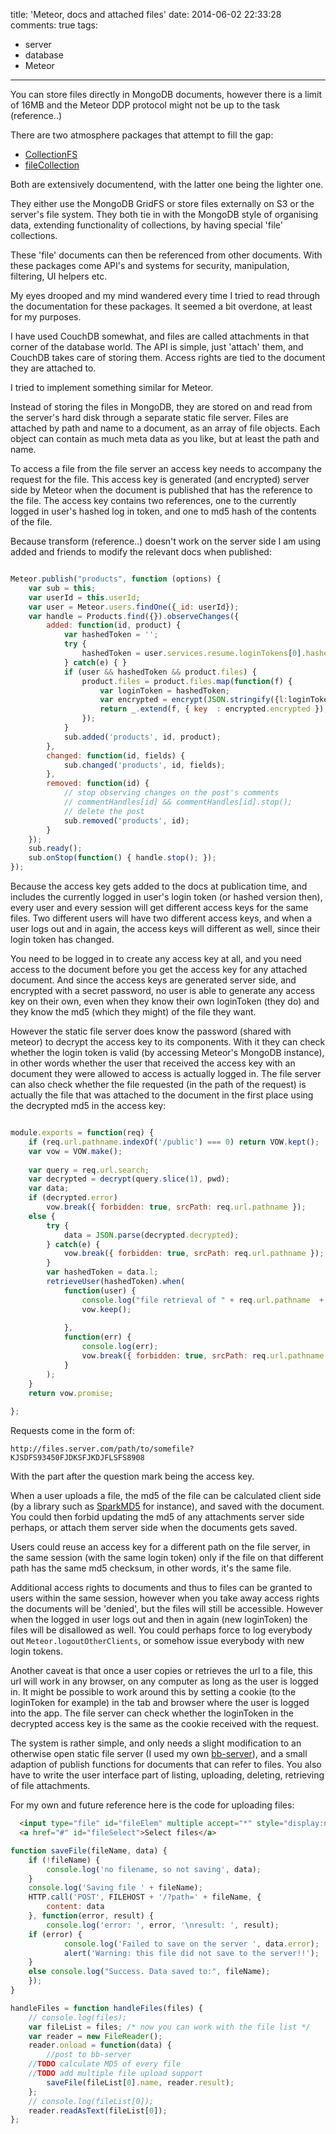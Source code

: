 title: 'Meteor, docs and attached files'
date: 2014-06-02 22:33:28
comments: true
tags: 
- server
- database
- Meteor
---

You can store files directly in MongoDB documents, however there is a limit of 16MB and the Meteor DDP protocol might not be up to the task (reference..)

There are two atmosphere packages that attempt to fill the gap:

* [CollectionFS](https://github.com/CollectionFS/Meteor-CollectionFS) 
* [fileCollection](https://github.com/vsivsi/meteor-file-collection/)

Both are extensively documentend, with the latter one being the lighter one.

They either use the MongoDB GridFS or store files externally on S3 or the server's file system. They both tie in with the MongoDB style of organising data, extending functionality of collections, by having special 'file' collections.

These 'file' documents can then be referenced from other documents. With these packages come API's and systems for security, manipulation, filtering, UI helpers etc.

My eyes drooped and my mind wandered every time I tried to read through the documentation for these packages. It seemed a bit overdone, at least for my purposes.

<!-- more -->

I have used CouchDB somewhat, and files are called attachments in that corner of the database world. The API is simple, just 'attach' them, and CouchDB takes care of storing them. Access rights are tied to the document they are attached to.

I tried to implement something similar for Meteor.

Instead of storing the files in MongoDB, they are stored on and read from the server's hard disk through a separate static file server. Files are attached by path and name to a document, as an array of file objects. Each object can contain as much meta data as you like, but at least the path and name.

To access a file from the file server an access key needs to accompany the request for the file. This access key is generated (and encrypted) server side by Meteor when the document is published that has the reference to the file. The access key contains two references, one to the currently logged in user's hashed log in token, and one to md5 hash of the contents of the file.

Because transform (reference..) doesn't work on the server side I am using added and friends to modify the relevant docs when published:

```` javascript  Draft of attaching access keys to files in Meteor.publish

Meteor.publish("products", function (options) {
    var sub = this; 
    var userId = this.userId;
    var user = Meteor.users.findOne({_id: userId});
    var handle = Products.find({}).observeChanges({
        added: function(id, product) {
            var hashedToken = '';
            try {
                hashedToken = user.services.resume.loginTokens[0].hashedToken;
            } catch(e) { }
            if (user && hashedToken && product.files) {
                product.files = product.files.map(function(f) {
                    var loginToken = hashedToken;
                    var encrypted = encrypt(JSON.stringify({l:loginToken,f:f.md5}), pwd);
                    return _.extend(f, { key  : encrypted.encrypted });
                });
            }
            sub.added('products', id, product);
        },
        changed: function(id, fields) {
            sub.changed('products', id, fields);
        },
        removed: function(id) {
            // stop observing changes on the post's comments
            // commentHandles[id] && commentHandles[id].stop();
            // delete the post
            sub.removed('products', id);
        }
    });
    sub.ready();
    sub.onStop(function() { handle.stop(); });
});

````

Because the access key gets added to the docs at publication time, and includes the currently logged in user's login token (or hashed version then), every user and every session will get different access keys for the same files. Two different users will have two different access keys, and when a user logs out and in again, the access keys will different as well, since their login token has changed.

You need to be logged in to create any access key at all, and you need access to the document before you get the access key for any attached document. And since the access keys are generated server side, and encrypted with a secret password, no user is able to generate any access key on their own, even when they know their own loginToken (they do) and they know the md5 (which they might) of the file they want.

However the static file server does know the password (shared with meteor) to decrypt the access key to its components. With it they can check whether the login token is valid (by accessing Meteor's MongoDB instance), in other words whether the user that received the access key with an document they were allowed to access is actually logged in. The file server can also check whether the file requested (in the path of the request) is actually the file that was attached to the document in the first place using the decrypted md5 in the access key:

```` javascript Draft of server side authorizing of request

module.exports = function(req) {
    if (req.url.pathname.indexOf('/public') === 0) return VOW.kept(); 
    var vow = VOW.make();
    
    var query = req.url.search;
    var decrypted = decrypt(query.slice(1), pwd);
    var data;
    if (decrypted.error) 
        vow.break({ forbidden: true, srcPath: req.url.pathname });
    else {
        try {
            data = JSON.parse(decrypted.decrypted);
        } catch(e) {
            vow.break({ forbidden: true, srcPath: req.url.pathname });
        }
        var hashedToken = data.l;
        retrieveUser(hashedToken).when(
            function(user) {
                console.log("file retrieval of " + req.url.pathname  + ' by ' , user.emails);
                vow.keep();
                
            },
            function(err) {
                console.log(err);
                vow.break({ forbidden: true, srcPath: req.url.pathname });
            }
        );
    }
    return vow.promise;
  
};
````
Requests come in the form of:

`http://files.server.com/path/to/somefile?KJSDFS93450FJDKSFJKDJFLSFS8908` 

With the part after the question mark being the access key.

When a user uploads a file, the md5 of the file can be calculated client side (by a library such as [SparkMD5](https://github.com/satazor/SparkMD5) for instance), and saved with the document. You could then forbid updating the md5 of any attachments server side perhaps, or attach them server side when the documents gets saved.

Users could reuse an access key for a different path on the file server, in the same session (with the same login token) only if the file on that different path has the same md5 checksum, in other words, it's the same file.

Additional access rights to documents and thus to files can be granted to users within the same session, however when you take away access rights the documents will be 'denied', but the files will still be accessible. However when the logged in user logs out and then in again (new loginToken) the files will be disallowed as well. You could perhaps force to log everybody out `Meteor.logoutOtherClients`, or somehow issue everybody with new login tokens. 

Another caveat is that once a user copies or retrieves the url to a file, this url will work in any browser, on any computer as long as the user is logged in. It might be possible to work around this by setting a cookie (to the loginToken for example) in the tab and browser where the user is logged into the app. The file server can check whether the loginToken in the decrypted access key is the same as the cookie received with the request.

The system is rather simple, and only needs a slight modification to an otherwise open static file server (I used my own [bb-server](http://github.com/Michieljoris/bb-server)), and a small adaption of publish functions for documents that can refer to files. You also have to write the user interface part of listing, uploading, deleting, retrieving of file attachments.

For my own and future reference here is the code for uploading files:
```` html Custom styleable upload link
  <input type="file" id="fileElem" multiple accept="*" style="display:none" onchange="handleFiles(this.files)">
  <a href="#" id="fileSelect">Select files</a>
````  

```` javascript Use HTML5 filereader to read and ajax post the file
function saveFile(fileName, data) {
    if (!fileName) {
        console.log('no filename, so not saving', data);
    }
    console.log('Saving file ' + fileName);
    HTTP.call('POST', FILEHOST + '/?path=' + fileName, {
        content: data
    }, function(error, result) {
        console.log('error: ', error, '\nresult: ', result);
	if (error) {
            console.log('Failed to save on the server ', data.error);
            alert('Warning: this file did not save to the server!!');
	}
	else console.log("Success. Data saved to:", fileName);
    });
} 

handleFiles = function handleFiles(files) {
    // console.log(files);
    var fileList = files; /* now you can work with the file list */
    var reader = new FileReader();
    reader.onload = function(data) {
        //post to bb-server 
	//TODO calculate MD5 of every file
	//TODO add multiple file upload support
        saveFile(fileList[0].name, reader.result);
    };
    // console.log(fileList[0]);
    reader.readAsText(fileList[0]);
};
````
